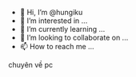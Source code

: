 - 👋 Hi, I’m @hungiku 
- 👀 I’m interested in ...
- 🌱 I’m currently learning ...
- 💞️ I’m looking to collaborate on ...
- 📫 How to reach me ...

<!---
hungiku/hungiku is a ✨ special ✨ repository because its `README.md` (this file) appears on your GitHub profile.
You can click the Preview link to take a look at your changes.
---> chuyên về pc 

